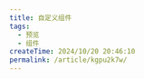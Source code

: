 ```yaml
---
title: 自定义组件
tags:
  - 预览
  - 组件
createTime: 2024/10/20 20:46:10
permalink: /article/kgpu2k7w/
---
```


<CustomComponent />
